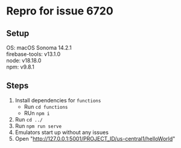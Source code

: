 # Repro for issue 6720

## Setup

OS: macOS Sonoma 14.2.1<br>
firebase-tools: v13.1.0<br>
node: v18.18.0<br>
npm: v9.8.1

## Steps

1. Install dependencies for `functions`
   - Run `cd functions`
   - RUn `npm i`
1. Run `cd ../`
1. Run `npm run serve`
1. Emulators start up without any issues
1. Open "http://127.0.0.1:5001/PROJECT_ID/us-central1/helloWorld"
